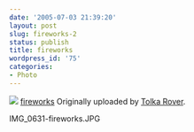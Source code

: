 ```yaml
---
date: '2005-07-03 21:39:20'
layout: post
slug: fireworks-2
status: publish
title: fireworks
wordpress_id: '75'
categories:
- Photo
---
```


[![](http://photos19.flickr.com/23541990_6a8eb45a03_m.jpg)](http://www.flickr.com/photos/eob/23541990/)
   [fireworks](http://www.flickr.com/photos/eob/23541990/)
  Originally uploaded by [Tolka Rover](http://www.flickr.com/people/eob/).

IMG_0631-fireworks.JPG

